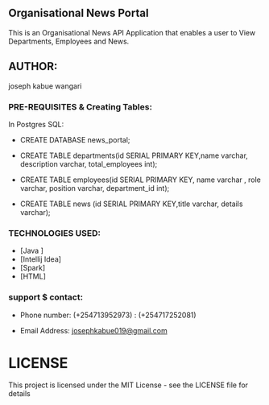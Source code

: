 ## Organisational News Portal

This is an Organisational News API Application that enables a user to View Departments, Employees and News.

## AUTHOR:
joseph kabue wangari



### PRE-REQUISITES & Creating Tables:
In Postgres SQL:

* CREATE DATABASE news_portal;

* CREATE TABLE departments(id SERIAL PRIMARY KEY,name varchar, description varchar, total_employees int);

* CREATE TABLE employees(id SERIAL PRIMARY KEY, name varchar , role varchar, position varchar, department_id int);

* CREATE TABLE news (id SERIAL PRIMARY KEY,title varchar, details varchar);



### TECHNOLOGIES USED:

* [Java ]
* [Intellij Idea]
* [Spark]
* [HTML]

### support $ contact:
* Phone number: (+254713952973)
              : (+254717252081)
              
* Email Address: josephkabue019@gmail.com            
# LICENSE
This project is licensed under the MIT License - see the LICENSE file for details